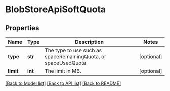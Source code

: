 # BlobStoreApiSoftQuota

## Properties
Name | Type | Description | Notes
------------ | ------------- | ------------- | -------------
**type** | **str** | The type to use such as spaceRemainingQuota, or spaceUsedQuota | [optional] 
**limit** | **int** | The limit in MB. | [optional] 

[[Back to Model list]](../README.md#documentation-for-models) [[Back to API list]](../README.md#documentation-for-api-endpoints) [[Back to README]](../README.md)

